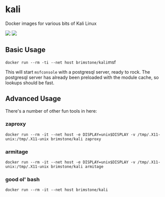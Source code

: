 # kali
Docker images for various bits of Kali Linux

[![](https://images.microbadger.com/badges/image/brimstone/kali.svg)](https://microbadger.com/images/brimstone/kali "Get your own image badge on microbadger.com")
[![](https://img.shields.io/docker/stars/brimstone/kali.svg)](https://hub.docker.com/r/brimstone/kali 'DockerHub')

## Basic Usage
`docker run --rm -ti --net host brimstone/kali`msf

This will start `msfconsole` with a postgresql server, ready to rock. The
postgresql server has already been preloaded with the module cache, so lookups
should be fast.

## Advanced Usage

There's a number of other fun tools in here:

### zaproxy
`docker run --rm -it --net host -e DISPLAY=unix$DISPLAY -v /tmp/.X11-unix:/tmp/.X11-unix brimstone/kali zaproxy`

### armitage
`docker run --rm -it --net host -e DISPLAY=unix$DISPLAY -v /tmp/.X11-unix:/tmp/.X11-unix brimstone/kali armitage`

### good ol' bash
`docker run --rm -it --net host brimstone/kali`
